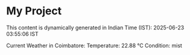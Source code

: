 # My Project

This content is dynamically generated in Indian Time (IST): 2025-06-23 03:55:06 IST


Current Weather in Coimbatore:
Temperature: 22.88 °C
Condition: mist
